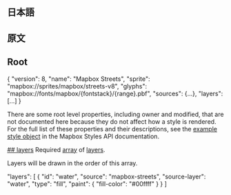 ## 日本語

## 原文

## Root

{
    "version": 8,
    "name": "Mapbox Streets",
    "sprite": "mapbox://sprites/mapbox/streets-v8",
    "glyphs": "mapbox://fonts/mapbox/{fontstack}/{range}.pbf",
    "sources": {...},
    "layers": [...]
}

There are some root level properties, including owner and modified, that are not documented here because they do not affect how a style is rendered. For the full list of these properties and their descriptions, see the [example style object](https://docs.mapbox.com/api/maps/styles/#the-style-object) in the Mapbox Styles API documentation.

[## layers](https://docs.mapbox.com/mapbox-gl-js/style-spec/root/?fbclid=IwAR0NUepnn4i-OW34EZ54LHmtel9cBS9pweaT3o1KsHkbCit_sKf4B14vltM#layers)
Required [array](https://docs.mapbox.com/mapbox-gl-js/style-spec/types/#array) of [layers](https://docs.mapbox.com/mapbox-gl-js/style-spec/layers/).

Layers will be drawn in the order of this array.

"layers": [
  {
    "id": "water",
    "source": "mapbox-streets",
    "source-layer": "water",
    "type": "fill",
    "paint": {
      "fill-color": "#00ffff"
    }
  }
]
